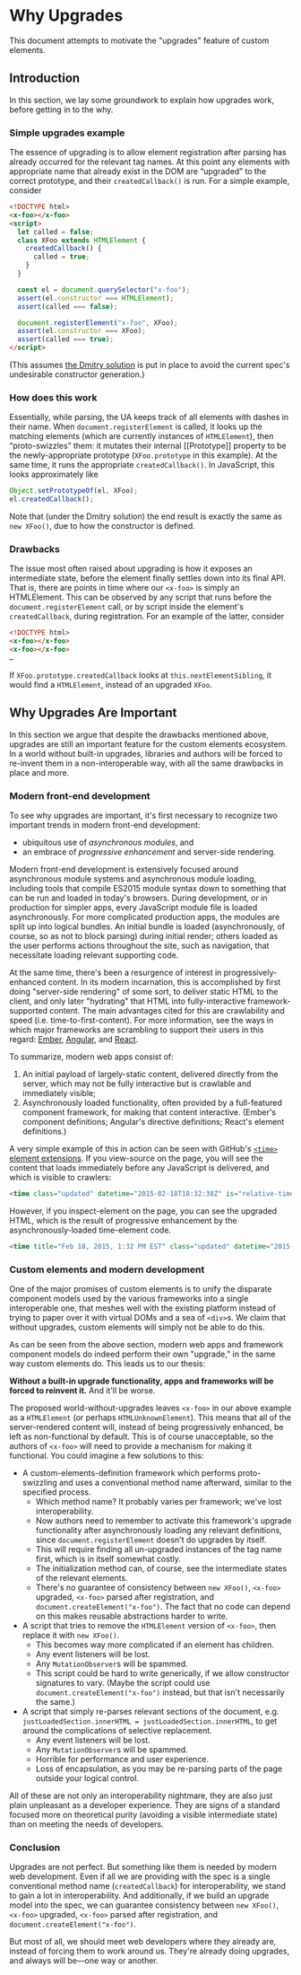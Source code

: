 # Why Upgrades

This document attempts to motivate the "upgrades" feature of custom elements.

## Introduction

In this section, we lay some groundwork to explain how upgrades work, before getting in to the why.

### Simple upgrades example

The essence of upgrading is to allow element registration after parsing has already occurred for the relevant tag names. At this point any elements with appropriate name that already exist in the DOM are “upgraded” to the correct prototype, and their `createdCallback()` is run. For a simple example, consider

```html
<!DOCTYPE html>
<x-foo></x-foo>
<script>
  let called = false;
  class XFoo extends HTMLElement {
    createdCallback() {
      called = true;
    }
  }

  const el = document.querySelector("x-foo");
  assert(el.constructor === HTMLElement);
  assert(called === false);

  document.registerElement("x-foo", XFoo);
  assert(el.constructor === XFoo);
  assert(called === true);
</script>
```

(This assumes [the Dmitry solution](https://lists.w3.org/Archives/Public/public-webapps/2015JanMar/0230.html) is put in place to avoid the current spec's undesirable constructor generation.)

### How does this work

Essentially, while parsing, the UA keeps track of all elements with dashes in their name. When `document.registerElement` is called, it looks up the matching elements (which are currently instances of `HTMLElement`), then “proto-swizzles” them: it mutates their internal [[Prototype]] property to be the newly-appropriate prototype (`XFoo.prototype` in this example). At the same time, it runs the appropriate `createdCallback()`. In JavaScript, this looks approximately like

```js
Object.setPrototypeOf(el, XFoo);
el.createdCallback();
```

Note that (under the Dmitry solution) the end result is exactly the same as `new XFoo()`, due to how the constructor is defined.

### Drawbacks

The issue most often raised about upgrading is how it exposes an intermediate state, before the element finally settles down into its final API. That is, there are points in time where our `<x-foo>` is simply an HTMLElement. This can be observed by any script that runs before the `document.registerElement` call, or by script inside the element's `createdCallback`, during registration. For an example of the latter, consider

```html
<!DOCTYPE html>
<x-foo></x-foo>
<x-foo></x-foo>
…
```

If `XFoo.prototype.createdCallback` looks at `this.nextElementSibling`, it would find a `HTMLElement`, instead of an upgraded `XFoo`.

## Why Upgrades Are Important

In this section we argue that despite the drawbacks mentioned above, upgrades are still an important feature for the custom elements ecosystem. In a world without built-in upgrades, libraries and authors will be forced to re-invent them in a non-interoperable way, with all the same drawbacks in place and more.

### Modern front-end development

To see why upgrades are important, it's first necessary to recognize two important trends in modern front-end development:

- ubiquitous use of _asynchronous modules_, and
- an embrace of _progressive enhancement_ and server-side rendering.

Modern front-end development is extensively focused around asynchronous module systems and asynchronous module loading, including tools that compile ES2015 module syntax down to something that can be run and loaded in today's browsers. During development, or in production for simpler apps, every JavaScript module file is loaded asynchronously. For more complicated production apps, the modules are split up into logical bundles. An initial bundle is loaded (asynchronously, of course, so as not to block parsing) during initial render; others loaded as the user performs actions throughout the site, such as navigation, that necessitate loading relevant supporting code.

At the same time, there's been a resurgence of interest in progressively-enhanced content. In its modern incarnation, this is accomplished by first doing "server-side rendering" of some sort, to deliver static HTML to the client, and only later "hydrating" that HTML into fully-interactive framework-supported content. The main advantages cited for this are crawlability and speed (i.e. time-to-first-content). For more information, see the ways in which major frameworks are scrambling to support their users in this regard: [Ember](http://tomdale.net/2015/02/youre-missing-the-point-of-server-side-rendered-javascript-apps/), [Angular](https://docs.google.com/document/d/1q6g9UlmEZDXgrkY88AJZ6MUrUxcnwhBGS0EXbVlYicY/edit?pli=1), and [React](https://facebook.github.io/react/docs/top-level-api.html#react.rendertostring).

To summarize, modern web apps consist of:

1. An initial payload of largely-static content, delivered directly from the server, which may not be fully interactive but is crawlable and immediately visible;
2. Asynchronously loaded functionality, often provided by a full-featured component framework, for making that content interactive. (Ember's component definitions; Angular's directive definitions; React's element definitions.)

A very simple example of this in action can be seen with GitHub's [`<time>` element extensions](https://github.com/github/time-elements). If you view-source on the page, you will see the content that loads immediately before any JavaScript is delivered, and which is visible to crawlers:

```html
<time class="updated" datetime="2015-02-18T18:32:38Z" is="relative-time">Feb 18, 2015</time>
```

However, if you inspect-element on the page, you can see the upgraded HTML, which is the result of progressive enhancement by the asynchronously-loaded time-element code.

```html
<time title="Feb 18, 2015, 1:32 PM EST" class="updated" datetime="2015-02-18T18:32:38Z" is="relative-time">on Feb 18</time>
```

### Custom elements and modern development

One of the major promises of custom elements is to unify the disparate component models used by the various frameworks into a single interoperable one, that meshes well with the existing platform instead of trying to paper over it with virtual DOMs and a sea of `<div>`s. We claim that without upgrades, custom elements will simply not be able to do this.

As can be seen from the above section, modern web apps and framework component models do indeed perform their own "upgrade," in the same way custom elements do. This leads us to our thesis:

**Without a built-in upgrade functionality, apps and frameworks will be forced to reinvent it.** And it'll be worse.

The proposed world-without-upgrades leaves `<x-foo>` in our above example as a `HTMLElement` (or perhaps `HTMLUnknownElement`). This means that all of the server-rendered content will, instead of being progressively enhanced, be left as non-functional by default. This is of course unacceptable, so the authors of `<x-foo>` will need to provide a mechanism for making it functional. You could imagine a few solutions to this:

- A custom-elements-definition framework which performs proto-swizzling and uses a conventional method name afterward, similar to the specified process.
    + Which method name? It probably varies per framework; we've lost interoperability.
    + Now authors need to remember to activate this framework's upgrade functionality after asynchronously loading any relevant definitions, since `document.registerElement` doesn't do upgrades by itself.
    + This will require finding all un-upgraded instances of the tag name first, which is in itself somewhat costly.
    + The initialization method can, of course, see the intermediate states of the relevant elements.
    + There's no guarantee of consistency between `new XFoo()`, `<x-foo>` upgraded, `<x-foo>` parsed after registration, and `document.createElement("x-foo")`. The fact that no code can depend on this makes reusable abstractions harder to write.
- A script that tries to remove the `HTMLElement` version of `<x-foo>`, then replace it with `new XFoo()`.
    + This becomes way more complicated if an element has children.
    + Any event listeners will be lost.
    + Any `MutationObserver`s will be spammed.
    + This script could be hard to write generically, if we allow constructor signatures to vary. (Maybe the script could use `document.createElement("x-foo")` instead, but that isn't necessarily the same.)
- A script that simply re-parses relevant sections of the document, e.g. `justLoadedSection.innerHTML = justLoadedSection.innerHTML`, to get around the complications of selective replacement.
    + Any event listeners will be lost.
    + Any `MutationObserver`s will be spammed.
    + Horrible for performance and user experience.
    + Loss of encapsulation, as you may be re-parsing parts of the page outside your logical control.

All of these are not only an interoperability nightmare, they are also just plain unpleasant as a developer experience. They are signs of a standard focused more on theoretical purity (avoiding a visible intermediate state) than on meeting the needs of developers.

### Conclusion

Upgrades are not perfect. But something like them is needed by modern web development. Even if all we are providing with the spec is a single conventional method name (`createdCallback`) for interoperability, we stand to gain a lot in interoperability. And additionally, if we build an upgrade model into the spec, we can guarantee consistency between `new XFoo()`, `<x-foo>` upgraded, `<x-foo>` parsed after registration, and `document.createElement("x-foo")`.

But most of all, we should meet web developers where they already are, instead of forcing them to work around us. They're already doing upgrades, and always will be—one way or another.
